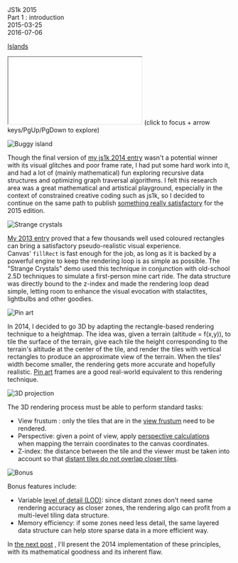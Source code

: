 <div class="series">JS1k 2015</div>
<div class="title">Part 1 : introduction</div>
<div class="pubdate">2015-03-25</div>
<div class="lastmodifdate">2016-07-06</div>

<div class="demo">

[Islands](//js1k.com/2324 "Islands")

<iframe class="demo" src="//rawgit.com/ehouais/js1k/gh-pages/shim.html?demo=2015-Islands"></iframe>
(click to focus + arrow keys/PgUp/PgDown to explore)

</div>

![Buggy island](//ehouais.net/blog/wp-content/uploads/2015/03/buggy1.png "Buggy island")

Though the final version of [my js1k 2014 entry](//js1k.com/1966 "Buggy Island") wasn't a potential winner with its visual glitches and poor frame rate, I had put some hard work into it, and had a lot of (mainly mathematical) fun exploring recursive data structures and optimizing graph traversal algorithms. I felt this research area was a great mathematical and artistical playground, especially in the context of constrained creative coding such as js1k, so I decided to continue on the same path to publish [something really satisfactory](//js1k.com/2015-hypetrain/demo/2324 "Islands") for the 2015 edition.

![Strange crystals](//ehouais.net/blog/wp-content/uploads/2013/05/crystals.png "Strange crystals")

[My 2013 entry](//js1k.com/2013-spring/demo/1555 "Strange crystals") proved that a few thousands well used coloured rectangles can bring a satisfactory pseudo-realistic visual experience. Canvas' `fillRect` is fast enough for the job, as long as it is backed by a powerful engine to keep the rendering loop is as simple as possible. The "Strange Crystals" demo used this technique in conjunction with old-school 2.5D techniques to simulate a first-person mine cart ride. The data structure was directly bound to the z-index and made the rendering loop dead simple, letting room to enhance the visual evocation with stalactites, lightbulbs and other goodies.

![Pin art](//ehouais.net/blog/wp-content/uploads/2015/03/pinart.jpg "Pin art")

In 2014, I decided to go 3D by adapting the rectangle-based rendering technique to a heightmap. The idea was, given a terrain (altitude = f(x,y)), to tile the surface of the terrain, give each tile the height corresponding to the terrain's altitude at the center of the tile, and render the tiles with vertical rectangles to produce an approximate view of the terrain. When the tiles' width become smaller, the rendering gets more accurate and hopefully realistic. [Pin art](//en.wikipedia.org/wiki/Pin_Art "Pin Art") frames are a good real-world equivalent to this rendering technique.

![3D projection](//ehouais.net/blog/wp-content/uploads/2015/03/projection.png "3D projection")

The 3D rendering process must be able to perform standard tasks:
- View frustum : only the tiles that are in the <a title="View frustum" href="//en.wikipedia.org/wiki/Viewing_frustum">view frustum</a> need to be rendered.
- Perspective: given a point of view, apply <a title="3D projection" href="//en.wikipedia.org/wiki/3D_projection">perspective calculations</a> when mapping the terrain coordinates to the canvas coordinates.
- Z-index: the distance between the tile and the viewer must be taken into account so that [distant tiles do not overlap closer tiles](//en.wikipedia.org/wiki/Hidden_surface_determination "Hidden surface determination").

![Bonus](//ehouais.net/blog/wp-content/uploads/2015/03/bonus.png "Bonus")

Bonus features include:
- Variable <a title="Level of detail" href="//en.wikipedia.org/wiki/Level_of_detail">level of detail (LOD)</a>: since distant zones don't need same rendering accuracy as closer zones, the rendering algo can profit from a multi-level tiling data structure.
- Memory efficiency: if some zones need less detail, the same layered data structure can help store sparse data in a more efficient way.

In [the next post](/2015/04/js1k-2015-part-2-buggy-island "Buggy Island") , I'll present the 2014 implementation of these principles, with its mathematical goodness and its inherent flaw.

